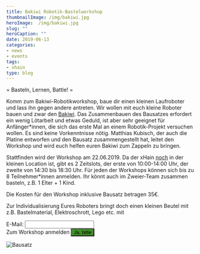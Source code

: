 ```yaml
---
title: Bakiwi Robotik-Bastelworkshop
thumbnailImage: /img/bakiwi.jpg
heroImage:  /img/bakiwi.jpg
slug: ""
heroCaption: ""
date: 2019-06-13
categories:
- news
- events
tags:
- xhain
type: blog
---
```


= Basteln, Lernen, Battle! =

Komm zum Bakiwi-Robotikworkshop, baue dir einen kleinen Laufroboter und lass ihn gegen andere antreten.
Wir wollen mit euch kleine Roboter bauen und zwar den [Bakiwi](https://github.com/ku3i/Bakiwi).
Das Zusammenbauen des Bausatzes erfordert ein wenig Lötarbeit und etwas Geduld, ist aber sehr geeignet für Anfänger*innen, die sich das erste Mal an einem Robotik-Projekt versuchen wollen. Es sind keine Vorkenntnisse nötig.
Matthias Kubisch, der auch die Platine entworfen und den Bausatz zusammengestellt hat, leitet den Workshop und wird euch helfen euren Bakiwi zum Zappeln zu bringen.

Stattfinden wird der Workshop am 22.06.2019.
Da der xHain [noch](https://x-hain.de/de/post/2019-05-29_der-xhain-macht-zu/) in der kleinen Location ist, gibt es 2 Zeitslots, der erste von 10:00-14:00 Uhr, der zweite von 14:30 bis 18:30 Uhr. Für jeden der Workshops können sich bis zu 8 Teilnehmer*innen anmelden.
Ihr könnt auch im Zweier-Team zusammen basteln, z.B. 1 Elter + 1 Kind.

Die Kosten für den Workshop inklusive Bausatz betragen 35€.

Zur Individualisierung Eures Roboters bringt doch einen kleinen Beutel mit z.B. Bastelmaterial, Elektroschrott, Lego etc. mit


<form action="https://formspree.io/xhain_hack_makespace@posteo.de"
      method="POST">
    <label for="email">E-Mail:
    	<input type="email" name="_replyto" title="E-Mail" required>
    </label><br>
    <label>Zum Workshop anmelden
    	<input type="submit" value="Ja, bitte" style="background:#408e27">
	</label><br>
</form>


![Bausatz](https://github.com/ku3i/Bakiwi/blob/master/images/03_parts.jpg "Bausatz")

